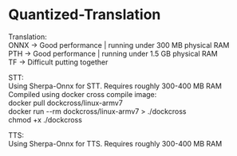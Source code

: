 # Quantized-Translation
Translation:  
ONNX -> Good performance | running under 300 MB physical RAM  
PTH -> Good performance | running under 1.5 GB physical RAM  
TF -> Difficult putting together

STT:  
Using Sherpa-Onnx for STT. Requires roughly 300-400 MB RAM  
Compiled using docker cross compile image:  
docker pull dockcross/linux-armv7  
docker run --rm dockcross/linux-armv7 > ./dockcross  
chmod +x ./dockcross  

TTS:  
Using Sherpa-Onnx for TTS. Requires roughly 300-400 MB RAM
